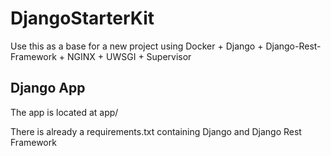 # DjangoStarterKit
Use this as a base for a new project using  Docker + Django + Django-Rest-Framework + NGINX + UWSGI + Supervisor

## Django App
The app is located at app/

There is already a requirements.txt containing Django and Django Rest Framework
